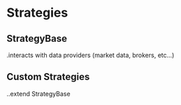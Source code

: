 # Strategies


## StrategyBase
.interacts with data providers (market data, brokers, etc...)

## Custom Strategies
..extend StrategyBase